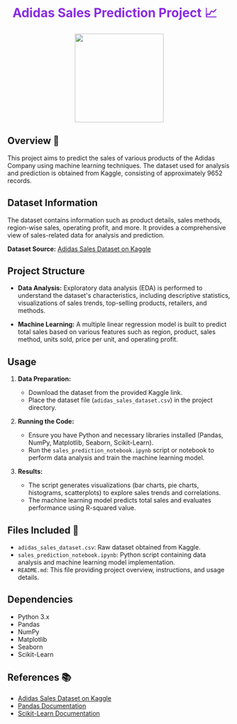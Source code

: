 <div align="center">
  <h1 style="color:#8a2be2; margin-right: 20px;"> Adidas Sales Prediction Project 📈</h1>
  <img src="https://thinkmarketingmagazine.com/wp-content/uploads/2012/08/Adidas-logo-and-brand-transformations-story.jpeg" width="200">
</div>

## Overview 🌟

This project aims to predict the sales of various products of the Adidas Company using machine learning techniques. The dataset used for analysis and prediction is obtained from Kaggle, consisting of approximately 9652 records.


## Dataset Information

The dataset contains information such as product details, sales methods, region-wise sales, operating profit, and more. It provides a comprehensive view of sales-related data for analysis and prediction.

**Dataset Source:** [Adidas Sales Dataset on Kaggle](https://www.kaggle.com/datasets/heemalichaudhari/adidas-sales-dataset/data)

## Project Structure

- **Data Analysis:** Exploratory data analysis (EDA) is performed to understand the dataset's characteristics, including descriptive statistics, visualizations of sales trends, top-selling products, retailers, and methods.
  
- **Machine Learning:** A multiple linear regression model is built to predict total sales based on various features such as region, product, sales method, units sold, price per unit, and operating profit.

## Usage 

1. **Data Preparation:**
   - Download the dataset from the provided Kaggle link.
   - Place the dataset file (`adidas_sales_dataset.csv`) in the project directory.

2. **Running the Code:**
   - Ensure you have Python and necessary libraries installed (Pandas, NumPy, Matplotlib, Seaborn, Scikit-Learn).
   - Run the `sales_prediction_notebook.ipynb` script or notebook to perform data analysis and train the machine learning model.

3. **Results:**
   - The script generates visualizations (bar charts, pie charts, histograms, scatterplots) to explore sales trends and correlations.
   - The machine learning model predicts total sales and evaluates performance using R-squared value.

## Files Included 📂

- `adidas_sales_dataset.csv`: Raw dataset obtained from Kaggle.
- `sales_prediction_notebook.ipynb`: Python script containing data analysis and machine learning model implementation.
- `README.md`: This file providing project overview, instructions, and usage details.

## Dependencies

- Python 3.x
- Pandas
- NumPy
- Matplotlib
- Seaborn
- Scikit-Learn

## References 📚

- [Adidas Sales Dataset on Kaggle](https://www.kaggle.com/datasets/heemalichaudhari/adidas-sales-dataset/data)
- [Pandas Documentation](https://pandas.pydata.org/docs/)
- [Scikit-Learn Documentation](https://scikit-learn.org/stable/documentation.html)
